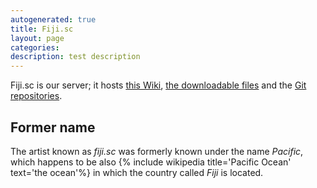 ```yaml
---
autogenerated: true
title: Fiji.sc
layout: page
categories: 
description: test description
---
```


Fiji.sc is our server; it hosts [this Wiki](/fiji), [the downloadable files](Downloads) and the [Git repositories](https://fiji.sc/cgi-bin/gitweb.cgi).

Former name
-----------

The artist known as *fiji.sc* was formerly known under the name *Pacific*, which happens to be also {% include wikipedia title='Pacific Ocean' text='the ocean'%} in which the country called *Fiji* is located.
